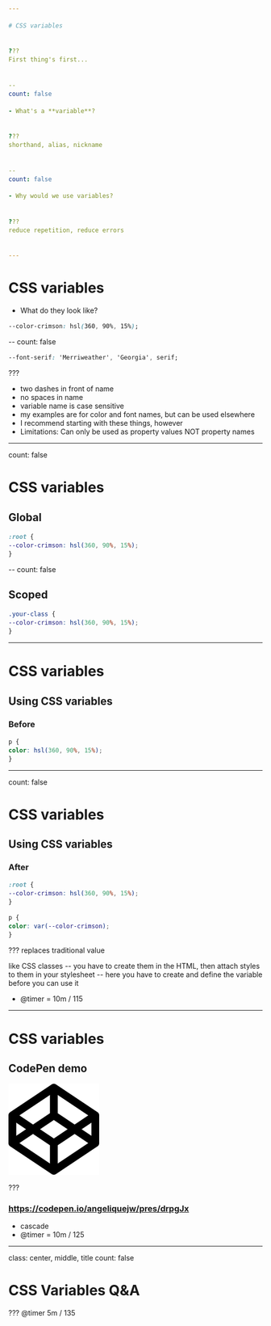 ```yaml
---

# CSS variables


???
First thing's first...


--
count: false

- What's a **variable**?


???
shorthand, alias, nickname


--
count: false

- Why would we use variables?


???
reduce repetition, reduce errors


---
```


# CSS variables

- What do they look like?

```css
--color-crimson: hsl(360, 90%, 15%);
```

--
count: false

```css
--font-serif: 'Merriweather', 'Georgia', serif;
```


???
- two dashes in front of name
- no spaces in name
- variable name is case sensitive
- my examples are for color and font names, but can be used elsewhere
- I recommend starting with these things, however
- Limitations: Can only be used as property values NOT property names



---
count: false

# CSS variables

## Global

```css
:root {
--color-crimson: hsl(360, 90%, 15%);
}
```

--
count: false

## Scoped

```css
.your-class {
--color-crimson: hsl(360, 90%, 15%);
}
```


---

# CSS variables

## Using CSS variables

### Before

```css
p {
color: hsl(360, 90%, 15%);
}
```


---
count: false

# CSS variables

## Using CSS variables

### After

```css
:root {
--color-crimson: hsl(360, 90%, 15%);
}
```

```css
p {
color: var(--color-crimson);
}
```


???
replaces traditional value

like CSS classes -- you have to create them in the HTML, then attach styles to them in your stylesheet -- here you have to create and define the variable before you can use it

- @timer = 10m / 115


---
# CSS variables

## CodePen demo

[![codepen link](img/logo_codepen.png)](https://codepen.io/angeliquejw/pres/drpgJx)



???
### https://codepen.io/angeliquejw/pres/drpgJx
- cascade
- @timer = 10m / 125


---
class: center, middle, title
count: false

# CSS Variables Q&A


???
@timer 5m / 135

